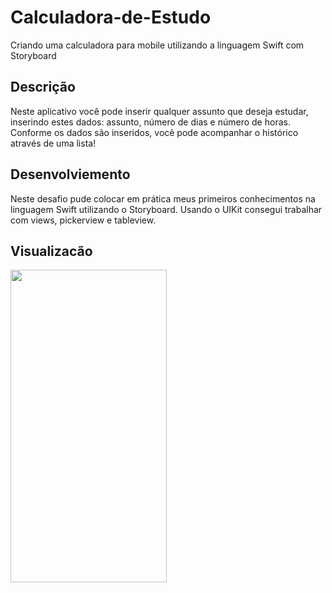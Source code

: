 # Calculadora-de-Estudo

Criando uma calculadora para mobile utilizando a linguagem Swift com Storyboard


<h2> Descrição </h2>
<p> Neste aplicativo você pode inserir qualquer assunto que deseja estudar, inserindo estes dados: assunto, número de dias e número de horas. Conforme os dados são inseridos, você pode acompanhar o histórico através de uma lista!
</p>

<h2> Desenvolviemento</h2>
<p> 
Neste desafio pude colocar em prática meus primeiros conhecimentos na linguagem Swift utilizando o Storyboard. Usando o UIKit consegui trabalhar com views, pickerview e tableview.
</p>

<h2> Visualizacão </h2>

<img src="https://user-images.githubusercontent.com/102704880/178002858-277c4041-876d-473d-971e-8296311f5c3b.gif" width="250" height="500" />




